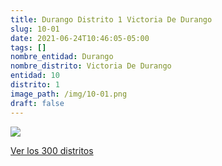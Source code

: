 ```yaml
---
title: Durango Distrito 1 Victoria De Durango
slug: 10-01
date: 2021-06-24T10:46:05-05:00
tags: []
nombre_entidad: Durango
nombre_distrito: Victoria De Durango
entidad: 10
distrito: 1
image_path: /img/10-01.png
draft: false
---
```


![](/img/10-01.png)

[Ver los 300 distritos](/docs/elecciones-2021)
